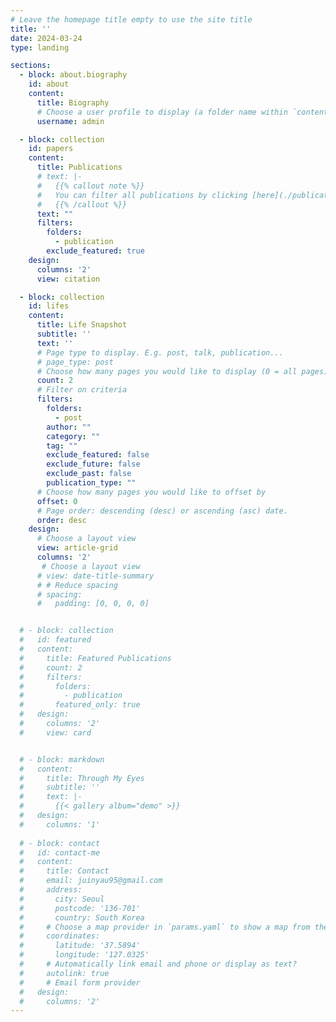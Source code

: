 ```yaml
---
# Leave the homepage title empty to use the site title
title: ''
date: 2024-03-24
type: landing

sections:
  - block: about.biography
    id: about
    content:
      title: Biography
      # Choose a user profile to display (a folder name within `content/authors/`)
      username: admin

  - block: collection
    id: papers
    content:
      title: Publications
      # text: |-
      #   {{% callout note %}}
      #   You can filter all publications by clicking [here](./publication/).
      #   {{% /callout %}}
      text: ""
      filters:
        folders:
          - publication
        exclude_featured: true
    design:
      columns: '2'
      view: citation

  - block: collection
    id: lifes
    content:
      title: Life Snapshot
      subtitle: ''
      text: ''
      # Page type to display. E.g. post, talk, publication...
      # page_type: post
      # Choose how many pages you would like to display (0 = all pages)
      count: 2
      # Filter on criteria
      filters:
        folders:
          - post
        author: ""
        category: ""
        tag: ""
        exclude_featured: false
        exclude_future: false
        exclude_past: false
        publication_type: ""
      # Choose how many pages you would like to offset by
      offset: 0
      # Page order: descending (desc) or ascending (asc) date.
      order: desc
    design:
      # Choose a layout view
      view: article-grid
      columns: '2'
       # Choose a layout view   
      # view: date-title-summary
      # # Reduce spacing
      # spacing:
      #   padding: [0, 0, 0, 0]


  # - block: collection
  #   id: featured
  #   content:
  #     title: Featured Publications
  #     count: 2
  #     filters:
  #       folders:
  #         - publication
  #       featured_only: true
  #   design:
  #     columns: '2'
  #     view: card


  # - block: markdown
  #   content:
  #     title: Through My Eyes 
  #     subtitle: ''
  #     text: |-
  #       {{< gallery album="demo" >}}
  #   design:
  #     columns: '1'
      
  # - block: contact
  #   id: contact-me
  #   content:
  #     title: Contact
  #     email: juinyau95@gmail.com
  #     address:
  #       city: Seoul
  #       postcode: '136-701'
  #       country: South Korea
  #     # Choose a map provider in `params.yaml` to show a map from these coordinates
  #     coordinates:
  #       latitude: '37.5894'
  #       longitude: '127.0325'  
  #     # Automatically link email and phone or display as text?
  #     autolink: true
  #     # Email form provider
  #   design:
  #     columns: '2'
---
```


